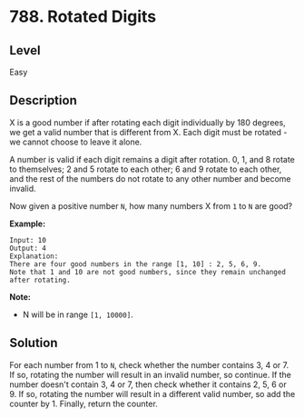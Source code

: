 # 788. Rotated Digits
## Level
Easy

## Description
X is a good number if after rotating each digit individually by 180 degrees, we get a valid number that is different from X.  Each digit must be rotated - we cannot choose to leave it alone.

A number is valid if each digit remains a digit after rotation. 0, 1, and 8 rotate to themselves; 2 and 5 rotate to each other; 6 and 9 rotate to each other, and the rest of the numbers do not rotate to any other number and become invalid.

Now given a positive number `N`, how many numbers X from `1` to `N` are good?

**Example:**
```
Input: 10
Output: 4
Explanation: 
There are four good numbers in the range [1, 10] : 2, 5, 6, 9.
Note that 1 and 10 are not good numbers, since they remain unchanged after rotating.
```

**Note:**

* N will be in range `[1, 10000]`.

## Solution
For each number from 1 to `N`, check whether the number contains 3, 4 or 7. If so, rotating the number will result in an invalid number, so continue. If the number doesn't contain 3, 4 or 7, then check whether it contains 2, 5, 6 or 9. If so, rotating the number will result in a different valid number, so add the counter by 1. Finally, return the counter.
